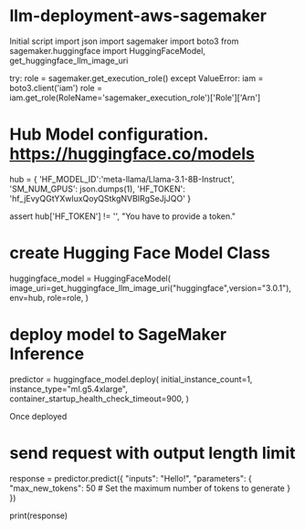 # llm-deployment-aws-sagemaker

Initial script
import json
import sagemaker
import boto3
from sagemaker.huggingface import HuggingFaceModel, get_huggingface_llm_image_uri

try:
	role = sagemaker.get_execution_role()
except ValueError:
	iam = boto3.client('iam')
	role = iam.get_role(RoleName='sagemaker_execution_role')['Role']['Arn']

# Hub Model configuration. https://huggingface.co/models
hub = {
	'HF_MODEL_ID':'meta-llama/Llama-3.1-8B-Instruct',
	'SM_NUM_GPUS': json.dumps(1),
	'HF_TOKEN': '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'
}

assert hub['HF_TOKEN'] != '<REPLACE WITH YOUR TOKEN>', "You have to provide a token."

# create Hugging Face Model Class
huggingface_model = HuggingFaceModel(
	image_uri=get_huggingface_llm_image_uri("huggingface",version="3.0.1"),
	env=hub,
	role=role, 
)

# deploy model to SageMaker Inference
predictor = huggingface_model.deploy(
	initial_instance_count=1,
	instance_type="ml.g5.4xlarge",
	container_startup_health_check_timeout=900,
  )

Once deployed
# send request with output length limit
response = predictor.predict({
    "inputs": "Hello!",
    "parameters": {
        "max_new_tokens": 50  # Set the maximum number of tokens to generate
    }
})

print(response)


